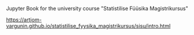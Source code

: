 Jupyter Book for the university course "Statistilise Füüsika Magistrikursus"

https://artjom-vargunin.github.io/statistilise_fyysika_magistrikursus/sisu/intro.html
